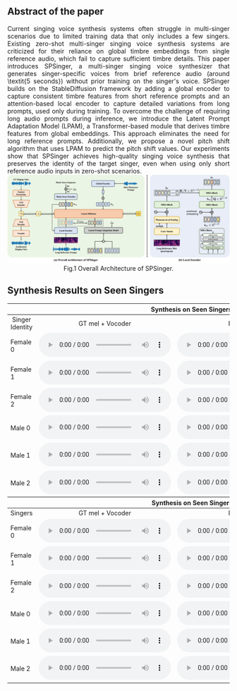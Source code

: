 ## Abstract of the paper

<div style="text-align: justify">
Current singing voice synthesis systems often struggle in multi-singer scenarios due to limited training data that only includes a few singers. Existing zero-shot multi-singer singing voice synthesis systems are criticized for their reliance on global timbre embeddings from single reference audio, which fail to capture sufficient timbre details. This paper introduces SPSinger, a multi-singer singing voice synthesizer that generates singer-specific voices from brief reference audio (around \textit{5 seconds}) without prior training on the singer's voice. 
SPSinger builds on the StableDiffusion framework by adding a global encoder to capture consistent timbre features from short reference prompts and an attention-based local encoder to capture detailed variations from long prompts, used only during training. 
To overcome the challenge of requiring long audio prompts during inference, we introduce the Latent Prompt Adaptation Model (LPAM), a Transformer-based module that derives timbre features from global embeddings. This approach eliminates the need for long reference prompts. Additionally, we propose a novel pitch shift algorithm that uses LPAM to predict the pitch shift values.
Our experiments show that SPSinger achieves high-quality singing voice synthesis that preserves the identity of the target singer, even when using only short reference audio inputs in zero-shot scenarios.
</div>
<div style="text-align: center;">
    <img src="SPSinger_overall.png" width="1000px">
    <figcaption>Fig.1 Overall Architecture of SPSinger.</figcaption>
</div>

## Synthesis Results on Seen Singers
<table style="table-layout: fixed; width: 100%;">
    <thead>
        <tr>
            <th colspan="4">Synthesis on Seen Singers with Short Music Scores</th>
        </tr>
    </thead>
    <tbody>
       <tr>
            <td style="width: 300px;"><center>Singer Identity</center></td>
            <td><center>GT mel + Vocoder</center></td>
            <td><center>Reference</center></td>
            <td><center>SPSinger</center></td>
        </tr>
        <tr>
            <td>Female 0</td>
            <td>
                <audio controls>
                  <source src="short_seen/female_0_short_seen/ground_truth.wav" type="audio/mpeg">
                  Your browser does not support the audio tag.
                </audio>
            </td>
            <td>
                <audio controls>
                  <source src="short_seen/female_0_short_seen/reference.wav" type="audio/mpeg">
                  Your browser does not support the audio tag.
                </audio>
            </td>
            <td>
                <audio controls>
                  <source src="short_seen/female_0_short_seen/spsinger.wav" type="audio/mpeg">
                  Your browser does not support the audio tag.
                </audio>
            </td>
        </tr>
        <tr>
            <td>Female 1</td>
            <td>
                <audio controls>
                  <source src="short_seen/female_1_short_seen/ground_truth.wav" type="audio/mpeg">
                  Your browser does not support the audio tag.
                </audio>
            </td>
            <td>
                <audio controls>
                  <source src="short_seen/female_1_short_seen/reference.wav" type="audio/mpeg">
                  Your browser does not support the audio tag.
                </audio>
            </td>
            <td>
                <audio controls>
                  <source src="short_seen/female_1_short_seen/spsinger.wav" type="audio/mpeg">
                  Your browser does not support the audio tag.
                </audio>
            </td>
        </tr>
        <tr>
            <td>Female 2</td>
            <td>
                <audio controls>
                  <source src="short_seen/female_2_short_seen/ground_truth.wav" type="audio/mpeg">
                  Your browser does not support the audio tag.
                </audio>
            </td>
            <td>
                <audio controls>
                  <source src="short_seen/female_2_short_seen/reference.wav" type="audio/mpeg">
                  Your browser does not support the audio tag.
                </audio>
            </td>
            <td>
                <audio controls>
                  <source src="short_seen/female_2_short_seen/spsinger.wav" type="audio/mpeg">
                  Your browser does not support the audio tag.
                </audio>
            </td>
        </tr>
        <tr>
            <td>Male 0</td>
            <td>
                <audio controls>
                  <source src="short_seen/male_0_short_seen/ground_truth.wav" type="audio/mpeg">
                  Your browser does not support the audio tag.
                  </audio>
            </td>
            <td>
                <audio controls>
                  <source src="short_seen/male_0_short_seen/reference.wav" type="audio/mpeg">
                  Your browser does not support the audio tag.
                </audio>
            </td>
            <td>
                <audio controls>
                  <source src="short_seen/male_0_short_seen/spsinger.wav" type="audio/mpeg">
                  Your browser does not support the audio tag.
                </audio>
            </td>
        </tr>
        <tr>
            <td>Male 1</td>
            <td>
                <audio controls>
                  <source src="short_seen/male_1_short_seen/ground_truth.wav" type="audio/mpeg">
                  Your browser does not support the audio tag.
                  </audio>
            </td>
            <td>
                <audio controls>
                  <source src="short_seen/male_1_short_seen/reference.wav" type="audio/mpeg">
                  Your browser does not support the audio tag.
                </audio>
            </td>
            <td>
                <audio controls>
                  <source src="short_seen/male_1_short_seen/spsinger.wav" type="audio/mpeg">
                  Your browser does not support the audio tag.
                </audio>
            </td>
        </tr>
        <tr>
            <td>Male 2</td>
            <td>
                <audio controls>
                  <source src="short_seen/male_2_short_seen/ground_truth.wav" type="audio/mpeg">
                  Your browser does not support the audio tag.
                  </audio>
            </td>
            <td>
                <audio controls>
                  <source src="short_seen/male_2_short_seen/reference.wav" type="audio/mpeg">
                  Your browser does not support the audio tag.
                </audio>
            </td>
            <td>
                <audio controls>
                  <source src="short_seen/male_2_short_seen/spsinger.wav" type="audio/mpeg">
                  Your browser does not support the audio tag.
                </audio>
            </td>
        </tr>
    </tbody>
    <thead>
        <tr>
            <th colspan="4">Synthesis on Seen Singers with Long Music Scores</th>
        </tr>
    </thead>
    <tbody>
        <tr>
            <td><center>Singers</center></td>
            <td><center>GT mel + Vocoder</center></td>
            <td><center>Reference</center></td>
            <td><center>SPSinger</center></td>
        </tr>
        <tr>
            <td>Female 0</td>
            <td>
                <audio controls>
                  <source src="long_seen/female_0_long_seen/ground_truth.wav" type="audio/mpeg">
                  Your browser does not support the audio tag.
                  </audio>
            </td>
            <td>
                <audio controls>
                  <source src="long_seen/female_0_long_seen/reference.wav" type="audio/mpeg">
                  Your browser does not support the audio tag.
                </audio>
            </td>
            <td>
                <audio controls>
                  <source src="long_seen/female_0_long_seen/spsinger.wav" type="audio/mpeg">
                  Your browser does not support the audio tag.
                </audio>
            </td>
        </tr>
        <tr>
            <td>Female 1</td>
            <td>
                <audio controls>
                  <source src="long_seen/female_1_long_seen/ground_truth.wav" type="audio/mpeg">
                  Your browser does not support the audio tag.
                  </audio>
            </td>
            <td>
                <audio controls>
                  <source src="long_seen/female_1_long_seen/reference.wav" type="audio/mpeg">
                  Your browser does not support the audio tag.
                </audio>
            </td>
            <td>
                <audio controls>
                  <source src="long_seen/female_1_long_seen/spsinger.wav" type="audio/mpeg">
                  Your browser does not support the audio tag.
                </audio>
            </td>
        </tr>
        <tr>
            <td>Female 2</td>
            <td>
                <audio controls>
                  <source src="long_seen/female_2_long_seen/ground_truth.wav" type="audio/mpeg">
                  Your browser does not support the audio tag.
                  </audio>
            </td>
            <td>
                <audio controls>
                  <source src="long_seen/female_2_long_seen/reference.wav" type="audio/mpeg">
                  Your browser does not support the audio tag.
                </audio>
            </td>
            <td>
                <audio controls>
                  <source src="long_seen/female_2_long_seen/spsinger.wav" type="audio/mpeg">
                  Your browser does not support the audio tag.
                </audio>
            </td>
        </tr>
        <tr>
            <td>Male 0</td>
            <td>
                <audio controls>
                  <source src="long_seen/male_0_long_seen/ground_truth.wav" type="audio/mpeg">
                  Your browser does not support the audio tag.
                  </audio>
            </td>
            <td>
                <audio controls>
                  <source src="long_seen/male_0_long_seen/reference.wav" type="audio/mpeg">
                  Your browser does not support the audio tag.
                </audio>
            </td>
            <td>
                <audio controls>
                  <source src="long_seen/male_0_long_seen/spsinger.wav" type="audio/mpeg">
                  Your browser does not support the audio tag.
                </audio>
            </td>
        </tr>
        <tr>
            <td>Male 1</td>
            <td>
                <audio controls>
                  <source src="long_seen/male_1_long_seen/ground_truth.wav" type="audio/mpeg">
                  Your browser does not support the audio tag.
                  </audio>
            </td>
            <td>
                <audio controls>
                  <source src="long_seen/male_1_long_seen/reference.wav" type="audio/mpeg">
                  Your browser does not support the audio tag.
                </audio>
            </td>
            <td>
                <audio controls>
                  <source src="long_seen/male_1_long_seen/spsinger.wav" type="audio/mpeg">
                  Your browser does not support the audio tag.
                </audio>
            </td>
        </tr>
        <tr>
            <td>Male 2</td>
            <td>
                <audio controls>
                  <source src="long_seen/male_2_long_seen/ground_truth.wav" type="audio/mpeg">
                  Your browser does not support the audio tag.
                  </audio>
            </td>
            <td>
                <audio controls>
                  <source src="long_seen/male_2_long_seen/reference.wav" type="audio/mpeg">
                  Your browser does not support the audio tag.
                </audio>
            </td>
            <td>
                <audio controls>
                  <source src="long_seen/male_2_long_seen/spsinger.wav" type="audio/mpeg">
                  Your browser does not support the audio tag.
                </audio>
            </td>
        </tr>
    </tbody>
</table>

